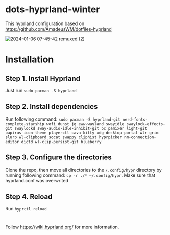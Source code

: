 # dots-hyprland-winter

This hyprland configuration based on https://github.com/AmadeusWM/dotfiles-hyprland

![2024-01-06 07-45-42 remuxed (2)](https://github.com/vesnaIwakura18/dots-hyprland-winter/assets/112858545/5b2cb1b0-fb75-44d6-bb28-d279703207d8)

# Installation
## Step 1. Install Hyprland
Just run `sudo pacman -S hyprland`
## Step 2. Install dependencies
Run following command: `sudo pacman -S hyprland-git nerd-fonts-complete-starship wofi dunst jq eww-wayland swayidle swaylock-effects-git swaylockd sway-audio-idle-inhibit-git bc pamixer light-git papirus-icon-theme playerctl cava kitty xdg-desktop-portal-wlr grim slurp wl-clipboard socat swappy cliphist hyprpicker nm-connection-editor dictd wl-clip-persist-git blueberry`
## Step 3. Configure the directories
Clone the repo, then move all directories to the `/.config/hypr` directory by running following command: `cp -r ./* ~/.config/hypr`. Make sure that hyprland.conf was overwrited
## Step 4. Reload
Run `hyprctl reload`

#

Follow https://wiki.hyprland.org/ for more information.
